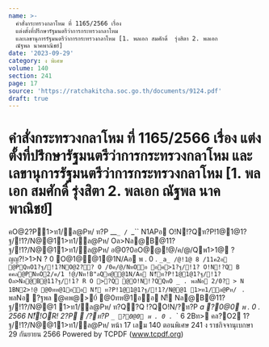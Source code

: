 ```yaml
---
name: >-
  คำสั่งกระทรวงกลาโหม ที่ 1165/2566 เรื่อง
  แต่งตั้งที่ปรึกษารัฐมนตรีว่าการกระทรวงกลาโหม
  และเลขานุการรัฐมนตรีว่าการกระทรวงกลาโหม [1. พลเอก สมศักดิ์  รุ่งสิตา 2. พลเอก
  ณัฐพล นาคพาณิชย์]
date: '2023-09-29'
category: ง พิเศษ
volume: 140
section: 241
page: 17
source: 'https://ratchakitcha.soc.go.th/documents/9124.pdf'
draft: true
---
```


# คำสั่งกระทรวงกลาโหม ที่ 1165/2566 เรื่อง แต่งตั้งที่ปรึกษารัฐมนตรีว่าการกระทรวงกลาโหม และเลขานุการรัฐมนตรีว่าการกระทรวงกลาโหม [1. พลเอก สมศักดิ์  รุ่งสิตา 2. พลเอก ณัฐพล นาคพาณิชย์]

คO@2?P1>ท1/ล@Pห/ ท?P __`_ / `_`` N1APอ O!N!?Qท?P!1@1@1?ฐ/!1?/N@@11>ท1/ล@Pห/ Oล>Nล@B@11?ฐ/!1?/N@@11>ท1/ล@Pห/ อ@0?0อO@@!@/ค/@/Qพ1>1@ ? ญญ?!>1>N ? 0 O@1@@1@1N/Aอ พ . 0 . `_a_ /@!1@ 8 /11ค2อ @PQหO1?ฐ/!1?NO@2?? O /0ค/@/NหOอ อค>1?ฐ/!1? O!N!?Q B คคล@PNหO2/ค/1 !@/Nห!B"ลQท@@1N/Aอ N!็ท?P!1@1@1?ฐ/!1? Oล>Nล@B@11?ฐ/!1? R O >?Q @O!N!?QQหO _ . พลNอ 2/0? > N 1BN2>!@ @0ทห@1ออ N!็ ท?P!1@1@1?ฐ/!1?/N@@1 1>ท1/ล@Pห/ ` . พลNอ ?ฐพล @คพ@>0์ @0ทห@1ออ N!็ Nล@B@11?ฐ/!1?/N@@1 1>ท1/ล@Pห/ ท?Q?Q !?QO!N/?ท?P _a ?0@0 พ . 0 . 2566 N!็!OR! 2?P  /?ท?P `_ ?0@0 พ . 0 . `_` 6 2Bท> คล?O2 1?ฐ/!1?/N@@11>ท1/ล@Pห/ หน้า 17 เลม 140 ตอนพิเศษ 241 ง ราชกิจจานุเบกษา 29 กันยายน 2566 Powered by TCPDF (www.tcpdf.org)
